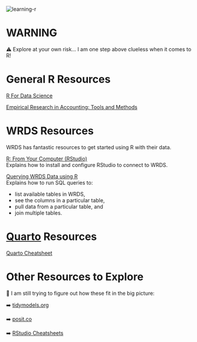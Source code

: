 
![learning-r](https://socialify.git.ci/snbronson/learning-r/image?description=1&descriptionEditable=Scripts%20created%20while%20I%20learn%20R.&font=Source%20Code%20Pro&owner=1&pattern=Circuit%20Board&theme=Light)

# WARNING
⚠️ Explore at your own risk... I am one step above clueless when it comes to R!

# General R Resources
[R For Data Science](https://r4ds.had.co.nz/)

[Empirical Research in Accounting: Tools and Methods](http://iangow.me/far_book/)

# WRDS Resources
WRDS has fantastic resources to get started using R with their data. 

[R: From Your Computer (RStudio)](https://wrds-www.wharton.upenn.edu/pages/support/programming-wrds/programming-r/r-from-your-computer/)  
Explains how to install and configure RStudio to connect to WRDS.

[Querying WRDS Data using R](https://wrds-www.wharton.upenn.edu/pages/support/programming-wrds/programming-r/querying-wrds-data-r/)  
Explains how to run SQL queries to:
- list available tables in WRDS,
- see the columns in a particular table,
- pull data from a particular table, and
- join multiple tables.

# [Quarto](quarto.org) Resources

[Quarto Cheatsheet](https://rstudio.github.io/cheatsheets/quarto.pdf)

# Other Resources to Explore

🤔 I am still trying to figure out how these fit in the big picture:

➡️ [tidymodels.org](https://www.tidymodels.org)

➡️ [posit.co](https://posit.co)

➡️ [RStudio Cheatsheets](https://rstudio.github.io/cheatsheets/)


